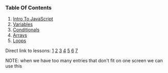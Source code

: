 ### Table Of Contents

1. [Intro To JavaScript](#intro)
1. [Variables](#variables)
1. [Conditionals](#if)
1. [Arrays](#arrays)
1. [Loops](#loops)


Direct link to lessons: [1](#lesson1) [2](#lesson2) [3](#lesson3) [4](#lesson4) [5](#lesson5) [6](#lesson6) [7](#lesson07)

NOTE: when we have too many entries that don't fit on one screen we can use this <!-- .slide: style="font-size:80%" -->
